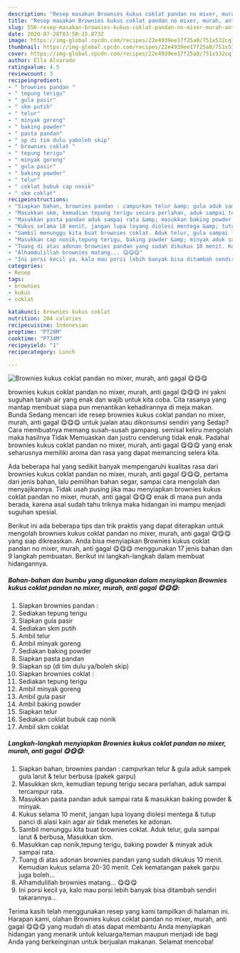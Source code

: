 ```yaml
---
description: "Resep masakan Brownies kukus coklat pandan no mixer, murah, anti gagal 😋😋😋 | Cara Bikin Brownies kukus coklat pandan no mixer, murah, anti gagal 😋😋😋 Yang Enak dan Simpel"
title: "Resep masakan Brownies kukus coklat pandan no mixer, murah, anti gagal 😋😋😋 | Cara Bikin Brownies kukus coklat pandan no mixer, murah, anti gagal 😋😋😋 Yang Enak dan Simpel"
slug: 556-resep-masakan-brownies-kukus-coklat-pandan-no-mixer-murah-anti-gagal-cara-bikin-brownies-kukus-coklat-pandan-no-mixer-murah-anti-gagal-yang-enak-dan-simpel
date: 2020-07-28T03:50:15.873Z
image: https://img-global.cpcdn.com/recipes/22e4939ee17f25a0/751x532cq70/brownies-kukus-coklat-pandan-no-mixer-murah-anti-gagal-😋😋😋-foto-resep-utama.jpg
thumbnail: https://img-global.cpcdn.com/recipes/22e4939ee17f25a0/751x532cq70/brownies-kukus-coklat-pandan-no-mixer-murah-anti-gagal-😋😋😋-foto-resep-utama.jpg
cover: https://img-global.cpcdn.com/recipes/22e4939ee17f25a0/751x532cq70/brownies-kukus-coklat-pandan-no-mixer-murah-anti-gagal-😋😋😋-foto-resep-utama.jpg
author: Ella Alvarado
ratingvalue: 4.5
reviewcount: 3
recipeingredient:
- " brownies pandan "
- " tepung terigu"
- " gula pasir"
- " skm putih"
- " telur"
- " minyak goreng"
- " baking powder"
- " pasta pandan"
- " sp di tim dulu yaboleh skip"
- " brownies coklat "
- " tepung terigu"
- " minyak goreng"
- " gula pasir"
- " baking powder"
- " telur"
- " coklat bubuk cap nonik"
- " skm coklat"
recipeinstructions:
- "Siapkan bahan, brownies pandan : campurkan telur &amp; gula aduk sampek gula larut &amp; telur berbusa (pakek garpu)"
- "Masukkan skm, kemudian tepung terigu secara perlahan, aduk sampai tercampur rata."
- "Masukkan pasta pandan aduk sampai rata &amp; masukkan baking powder &amp; minyak."
- "Kukus selama 10 menit, jangan lupa loyang diolesi mentega &amp; tutup panci di alasi kain agar air tidak menetes ke adonan."
- "Sambil menunggu kita buat brownies coklat. Aduk telur, gula sampai larut &amp; berbusa, Masukkan skm."
- "Masukkan cap nonik,tepung terigu, baking powder &amp; minyak aduk sampai rata."
- "Tuang di atas adonan brownies pandan yang sudah dikukus 10 menit. Kemudian kukus selama 20-30 menit. Cek kematangan pakek garpu juga boleh..."
- "Alhamdulillah brownies matang... 😋😋😋"
- "Ini porsi kecil ya, kalo mau porsi lebih banyak bisa ditambah sendiri takarannya..."
categories:
- Resep
tags:
- brownies
- kukus
- coklat

katakunci: brownies kukus coklat 
nutrition: 204 calories
recipecuisine: Indonesian
preptime: "PT20M"
cooktime: "PT34M"
recipeyield: "1"
recipecategory: Lunch

---
```



![Brownies kukus coklat pandan no mixer, murah, anti gagal 😋😋😋](https://img-global.cpcdn.com/recipes/22e4939ee17f25a0/751x532cq70/brownies-kukus-coklat-pandan-no-mixer-murah-anti-gagal-😋😋😋-foto-resep-utama.jpg)


brownies kukus coklat pandan no mixer, murah, anti gagal 😋😋😋 ini yakni suguhan tanah air yang enak dan wajib untuk kita coba. Cita rasanya yang mantap membuat siapa pun menantikan kehadirannya di meja makan.
Bunda Sedang mencari ide resep brownies kukus coklat pandan no mixer, murah, anti gagal 😋😋😋 untuk jualan atau dikonsumsi sendiri yang Sedap? Cara membuatnya memang susah-susah gampang. semisal keliru mengolah maka hasilnya Tidak Memuaskan dan justru cenderung tidak enak. Padahal brownies kukus coklat pandan no mixer, murah, anti gagal 😋😋😋 yang enak seharusnya memiliki aroma dan rasa yang dapat memancing selera kita.

Ada beberapa hal yang sedikit banyak mempengaruhi kualitas rasa dari brownies kukus coklat pandan no mixer, murah, anti gagal 😋😋😋, pertama dari jenis bahan, lalu pemilihan bahan segar, sampai cara mengolah dan menyajikannya. Tidak usah pusing jika mau menyiapkan brownies kukus coklat pandan no mixer, murah, anti gagal 😋😋😋 enak di mana pun anda berada, karena asal sudah tahu triknya maka hidangan ini mampu menjadi suguhan spesial.




Berikut ini ada beberapa tips dan trik praktis yang dapat diterapkan untuk mengolah brownies kukus coklat pandan no mixer, murah, anti gagal 😋😋😋 yang siap dikreasikan. Anda bisa menyiapkan Brownies kukus coklat pandan no mixer, murah, anti gagal 😋😋😋 menggunakan 17 jenis bahan dan 9 langkah pembuatan. Berikut ini langkah-langkah dalam membuat hidangannya.

<!--inarticleads1-->

##### Bahan-bahan dan bumbu yang digunakan dalam menyiapkan Brownies kukus coklat pandan no mixer, murah, anti gagal 😋😋😋:

1. Siapkan  brownies pandan :
1. Sediakan  tepung terigu
1. Siapkan  gula pasir
1. Sediakan  skm putih
1. Ambil  telur
1. Ambil  minyak goreng
1. Sediakan  baking powder
1. Siapkan  pasta pandan
1. Siapkan  sp (di tim dulu ya/boleh skip)
1. Siapkan  brownies coklat :
1. Sediakan  tepung terigu
1. Ambil  minyak goreng
1. Ambil  gula pasir
1. Ambil  baking powder
1. Siapkan  telur
1. Sediakan  coklat bubuk cap nonik
1. Ambil  skm coklat




<!--inarticleads2-->

##### Langkah-langkah menyiapkan Brownies kukus coklat pandan no mixer, murah, anti gagal 😋😋😋:

1. Siapkan bahan, brownies pandan : campurkan telur &amp; gula aduk sampek gula larut &amp; telur berbusa (pakek garpu)
1. Masukkan skm, kemudian tepung terigu secara perlahan, aduk sampai tercampur rata.
1. Masukkan pasta pandan aduk sampai rata &amp; masukkan baking powder &amp; minyak.
1. Kukus selama 10 menit, jangan lupa loyang diolesi mentega &amp; tutup panci di alasi kain agar air tidak menetes ke adonan.
1. Sambil menunggu kita buat brownies coklat. Aduk telur, gula sampai larut &amp; berbusa, Masukkan skm.
1. Masukkan cap nonik,tepung terigu, baking powder &amp; minyak aduk sampai rata.
1. Tuang di atas adonan brownies pandan yang sudah dikukus 10 menit. Kemudian kukus selama 20-30 menit. Cek kematangan pakek garpu juga boleh...
1. Alhamdulillah brownies matang... 😋😋😋
1. Ini porsi kecil ya, kalo mau porsi lebih banyak bisa ditambah sendiri takarannya...




Terima kasih telah menggunakan resep yang kami tampilkan di halaman ini. Harapan kami, olahan Brownies kukus coklat pandan no mixer, murah, anti gagal 😋😋😋 yang mudah di atas dapat membantu Anda menyiapkan hidangan yang menarik untuk keluarga/teman maupun menjadi ide bagi Anda yang berkeinginan untuk berjualan makanan. Selamat mencoba!
